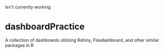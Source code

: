 Isn't currently working

# dashboardPractice
A collection of dashboards utilizing Rshiny, Flexdashboard, and other similar packages in R


